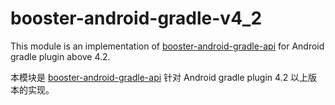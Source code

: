 # booster-android-gradle-v4_2

This module is an implementation of [booster-android-gradle-api](../booster-android-gradle-api) for Android gradle plugin above 4.2.

本模块是 [booster-android-gradle-api](../booster-android-gradle-api) 针对 Android gradle plugin 4.2 以上版本的实现。

